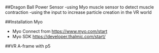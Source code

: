 ##Dragon Ball Power Sensor
-using Myo muscle sensor to detect muscle contraction
-using the input to increase particle creation in the VR world

##Installation
Myo
- Myo Connect from https://www.myo.com/start
- Myo SDK https://developer.thalmic.com/start/

##VR
A-frame with p5

